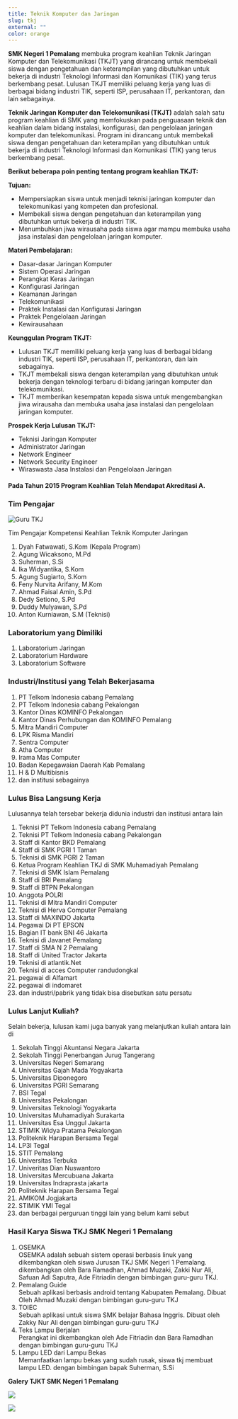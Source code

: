 ```yaml
---
title: Teknik Komputer dan Jaringan
slug: tkj
external: ""
color: orange
---
```

<!--StartFragment-->

**SMK Negeri 1 Pemalang** membuka program keahlian Teknik Jaringan Komputer dan Telekomunikasi (TKJT) yang dirancang untuk membekali siswa dengan pengetahuan dan keterampilan yang dibutuhkan untuk bekerja di industri Teknologi Informasi dan Komunikasi (TIK) yang terus berkembang pesat. Lulusan TKJT memiliki peluang kerja yang luas di berbagai bidang industri TIK, seperti ISP, perusahaan IT, perkantoran, dan lain sebagainya.

**Teknik Jaringan Komputer dan Telekomunikasi (TKJT)** adalah salah satu program keahlian di SMK yang memfokuskan pada penguasaan teknik dan keahlian dalam bidang instalasi, konfigurasi, dan pengelolaan jaringan komputer dan telekomunikasi. Program ini dirancang untuk membekali siswa dengan pengetahuan dan keterampilan yang dibutuhkan untuk bekerja di industri Teknologi Informasi dan Komunikasi (TIK) yang terus berkembang pesat.

**Berikut beberapa poin penting tentang program keahlian TKJT:**

**Tujuan:**

* Mempersiapkan siswa untuk menjadi teknisi jaringan komputer dan telekomunikasi yang kompeten dan profesional.
* Membekali siswa dengan pengetahuan dan keterampilan yang dibutuhkan untuk bekerja di industri TIK.
* Menumbuhkan jiwa wirausaha pada siswa agar mampu membuka usaha jasa instalasi dan pengelolaan jaringan komputer.

**Materi Pembelajaran:**

* Dasar-dasar Jaringan Komputer
* Sistem Operasi Jaringan
* Perangkat Keras Jaringan
* Konfigurasi Jaringan
* Keamanan Jaringan
* Telekomunikasi
* Praktek Instalasi dan Konfigurasi Jaringan
* Praktek Pengelolaan Jaringan
* Kewirausahaan

**Keunggulan Program TKJT:**

* Lulusan TKJT memiliki peluang kerja yang luas di berbagai bidang industri TIK, seperti ISP, perusahaan IT, perkantoran, dan lain sebagainya.
* TKJT membekali siswa dengan keterampilan yang dibutuhkan untuk bekerja dengan teknologi terbaru di bidang jaringan komputer dan telekomunikasi.
* TKJT memberikan kesempatan kepada siswa untuk mengembangkan jiwa wirausaha dan membuka usaha jasa instalasi dan pengelolaan jaringan komputer.

**Prospek Kerja Lulusan TKJT:**

* Teknisi Jaringan Komputer
* Administrator Jaringan
* Network Engineer
* Network Security Engineer
* Wiraswasta Jasa Instalasi dan Pengelolaan Jaringan

<!--EndFragment-->



#### Pada Tahun 2015 Program Keahlian Telah Mendapat Akreditasi A.

### Tim Pengajar

![Guru TKJ](https://res.cloudinary.com/smkn1pml/image/upload/v1662518166/Jurusan/TJKT/WhatsApp_Image_2022-09-07_at_09.32.35_prgi20.jpg "Guru TKJ")

Tim Pengajar Kompetensi Keahlian Teknik Komputer Jaringan

1. Dyah Fatwawati, S.Kom (Kepala Program)
2. Agung Wicaksono, M.Pd
3. Suherman, S.Si
4. Ika Widyantika, S.Kom
5. Agung Sugiarto, S.Kom
6. Feny Nurvita Arifany, M.Kom
7. Ahmad Faisal Amin, S.Pd
8. Dedy Setiono, S.Pd
9. Duddy Mulyawan, S.Pd
10. Anton Kurniawan, S.M (Teknisi)

### Laboratorium yang Dimiliki

1. Laboratorium Jaringan
2. Laboratorium Hardware
3. Laboratorium Software

### Industri/Institusi yang Telah Bekerjasama

1. PT Telkom Indonesia cabang Pemalang
2. PT Telkom Indonesia cabang Pekalongan
3. Kantor Dinas KOMINFO Pekalongan
4. Kantor Dinas Perhubungan dan KOMINFO Pemalang
5. Mitra Mandiri Computer
6. LPK Risma Mandiri
7. Sentra Computer
8. Atha Computer
9. Irama Mas Computer
10. Badan Kepegawaian Daerah Kab Pemalang
11. H & D Multibisnis
12. dan institusi sebagainya

### Lulus Bisa Langsung Kerja

Lulusannya telah tersebar bekerja didunia industri dan institusi antara lain

1. Teknisi PT Telkom Indonesia cabang Pemalang
2. Teknisi PT Telkom Indonesia cabang Pekalongan
3. Staff di Kantor BKD Pemalang
4. Staff di SMK PGRI 1 Taman
5. Teknisi di SMK PGRI 2 Taman
6. Ketua Program Keahlian TKJ di SMK Muhamadiyah  Pemalang
7. Teknisi di SMK Islam Pemalang
8. Staff di BRI Pemalang
9. Staff di BTPN Pekalongan
10. Anggota POLRI
11. Teknisi di Mitra Mandiri Computer
12. Teknisi di Herva Computer Pemalang
13. Staff di MAXINDO Jakarta
14. Pegawai Di PT EPSON
15. Bagian IT bank BNI 46 Jakarta
16. Teknisi di Javanet Pemalang
17. Staff di SMA N 2 Pemalang
18. Staff di United Tractor Jakarta
19. Teknisi di atlantik.Net
20. Teknisi di acces Computer randudongkal
21. pegawai di Alfamart
22. pegawai di indomaret
23. dan industri/pabrik yang tidak bisa disebutkan satu persatu

### Lulus Lanjut Kuliah?

Selain bekerja, lulusan kami juga banyak yang melanjutkan kuliah antara lain di

1. Sekolah Tinggi Akuntansi Negara Jakarta
2. Sekolah Tinggi Penerbangan Jurug Tangerang
3. Universitas Negeri Semarang
4. Universitas Gajah Mada Yogyakarta
5. Universitas Diponegoro
6. Universitas PGRI Semarang
7. BSI Tegal
8. Universitas Pekalongan
9. Universitas Teknologi Yogyakarta
10. Universitas Muhamadiyah Surakarta
11. Universitas Esa Unggul Jakarta
12. STIMIK Widya Pratama Pekalongan
13. Politeknik Harapan Bersama Tegal
14. LP3I Tegal
15. STIT Pemalang
16. Universitas Terbuka
17. Univeritas Dian Nuswantoro
18. Universitas Mercubuana Jakarta
19. Universitas Indraprasta jakarta
20. Politeknik Harapan Bersama Tegal
21. AMIKOM Jogjakarta
22. STIMIK YMI Tegal
23. dan berbagai perguruan tinggi lain yang belum kami sebut

### Hasil Karya Siswa TKJ SMK Negeri 1 Pemalang

1. OSEMKA<br>
   OSEMKA adalah sebuah sistem operasi berbasis linuk yang dikembangkan oleh siswa Jurusan TKJ SMK Negeri 1 Pemalang. dikembangkan oleh Bara Ramadhan, Ahmad Muzaki, Zakki Nur Ali, Safuan Adi Saputra, Ade Fitriadin dengan bimbingan guru-guru TKJ.
2. Pemalang Guide<br>
   Sebuah aplikasi berbasis android tentang Kabupaten Pemalang. Dibuat Oleh Ahmad Muzaki dengan bimbingan guru-guru TKJ
3. TOIEC<br>
   Sebuah aplikasi untuk siswa SMK belajar Bahasa Inggris. Dibuat oleh Zakky Nur Ali dengan bimbingan guru-guru TKJ
4. Teks Lampu Berjalan<br>
   Perangkat ini dkembangkan oleh Ade Fitriadin dan Bara Ramadhan dengan bimbingan guru-guru TKJ
5. Lampu LED dari Lampu Bekas<br>
   Memanfaatkan lampu bekas yang sudah rusak, siswa tkj membuat lampu LED. dengan bimbingan bapak Suherman, S.Si

**G﻿alery TJKT SMK Negeri 1 Pemalang**

![](https://res.cloudinary.com/smkn1pml/image/upload/v1654735866/IMG_20220131_075226_kidri5.jpg)

![](https://res.cloudinary.com/smkn1pml/image/upload/v1662518680/Jurusan/TJKT/1_acfhcs.jpg)